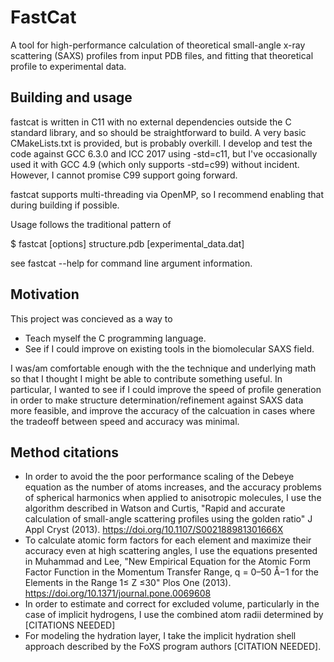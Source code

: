 # FastCat
A tool for high-performance calculation of theoretical small-angle x-ray scattering (SAXS) profiles from input PDB files, and fitting that theoretical profile to experimental data.

## Building and usage
fastcat is written in C11 with no external dependencies outside the C standard library, and so should be straightforward to build. A very basic CMakeLists.txt is provided, but is probably overkill. I develop and test the code against GCC 6.3.0 and ICC 2017 using -std=c11, but I've occasionally used it with GCC 4.9 (which only supports -std=c99) without incident. However, I cannot promise C99 support going forward.

fastcat supports multi-threading via OpenMP, so I recommend enabling that during building if possible.

Usage follows the traditional pattern of 

$ fastcat [options] structure.pdb [experimental_data.dat]

see fastcat --help for command line argument information.

## Motivation
This project was concieved as a way to
* Teach myself the C programming language.
* See if I could improve on existing tools in the biomolecular SAXS field.

I was/am comfortable enough with the the technique and underlying math so that I thought I might be able to contribute something useful. In particular, I wanted to see if I could improve the speed of profile generation in order to make structure determination/refinement against SAXS data more feasible, and improve the accuracy of the calcuation in cases where the tradeoff between speed and accuracy was minimal.

## Method citations
* In order to avoid the the poor performance scaling of the Debeye equation as the number of atoms increases, and the accuracy problems of spherical harmonics when applied to anisotropic molecules, I use the algorithm described in Watson and Curtis, "Rapid and accurate calculation of small-angle scattering profiles using the golden ratio" J Appl Cryst (2013). https://doi.org/10.1107/S002188981301666X
* To calculate atomic form factors for each element and maximize their accuracy even at high scattering angles, I use the equations presented in Muhammad and Lee, "New Empirical Equation for the Atomic Form Factor Function in the Momentum Transfer Range, q = 0–50 Å−1 for the Elements in the Range 1≤ Z ≤30" Plos One (2013). https://doi.org/10.1371/journal.pone.0069608
* In order to estimate and correct for excluded volume, particularly in the case of implicit hydrogens, I use the combined atom radii determined by [CITATIONS NEEDED]
* For modeling the hydration layer, I take the implicit hydration shell approach described by the FoXS program authors [CITATION NEEDED].
